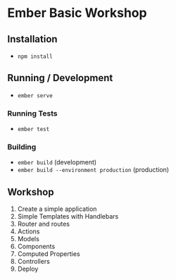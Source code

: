 # Ember Basic Workshop

## Installation

* `npm install`

## Running / Development

* `ember serve`

### Running Tests

* `ember test`

### Building

* `ember build` (development)
* `ember build --environment production` (production)

## Workshop

1. Create a simple application
2. Simple Templates with Handlebars
3. Router and routes
4. Actions
5. Models
6. Components
7. Computed Properties
8. Controllers
9. Deploy
